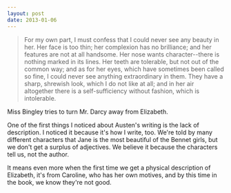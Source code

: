 ```yaml
---
layout: post
date: 2013-01-06
---
```


>For my own part, I must confess that I could never see any beauty in her. Her face is too thin; her complexion has no brilliance; and her features are not at all handsome. Her nose wants character--there is nothing marked in its lines. Her teeth are tolerable, but not out of the common way; and as for her eyes, which have sometimes been called so fine, I could never see anything extraordinary in them. They have a sharp, shrewish look, which I do not like at all; and in her air altogether there is a self-sufficiency without fashion, which is intolerable.

Miss Bingley tries to turn Mr. Darcy away from Elizabeth.

One of the first things I noticed about Austen's writing is the lack of description. I noticed it because it's how I write, too. We're told by many different characters that Jane is the most beautiful of the Bennet girls, but we don't get a surplus of adjectives. We believe it because the characters tell us, not the author. 

It means even more when the first time we get a physical description of Elizabeth, it's from Caroline, who has her own motives, and by this time in the book, we know they're not good.
